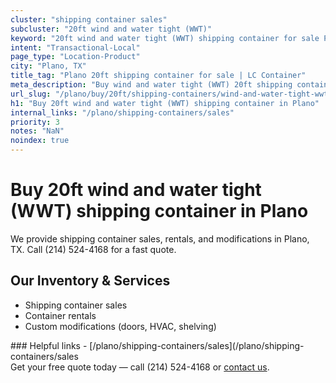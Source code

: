 ```yaml
---
cluster: "shipping container sales"
subcluster: "20ft wind and water tight (WWT)"
keyword: "20ft wind and water tight (WWT) shipping container for sale Plano, TX"
intent: "Transactional-Local"
page_type: "Location-Product"
city: "Plano, TX"
title_tag: "Plano 20ft shipping container for sale | LC Container"
meta_description: "Buy wind and water tight (WWT) 20ft shipping container sale with local delivery in Plano, TX. LC Container — local Since 2003. Request a fast quote today."
url_slug: "/plano/buy/20ft/shipping-containers/wind-and-water-tight-wwt"
h1: "Buy 20ft wind and water tight (WWT) shipping container in Plano"
internal_links: "/plano/shipping-containers/sales"
priority: 3
notes: "NaN"
noindex: true
---
```


# Buy 20ft wind and water tight (WWT) shipping container in Plano

We provide shipping container sales, rentals, and modifications in Plano, TX. Call (214) 524-4168 for a fast quote.

## Our Inventory & Services
- Shipping container sales
- Container rentals
- Custom modifications (doors, HVAC, shelving)

<div data-section="internal-links">
### Helpful links
- [/plano/shipping-containers/sales](/plano/shipping-containers/sales
</div>

<div data-section="cta">
Get your free quote today — call (214) 524-4168 or <a href="/contact">contact us</a>.
</div>

<script type="application/ld+json">{"@context":"https://schema.org","@type":"FAQPage","mainEntity":[{"@type":"Question","name":"How much does delivery cost in Plano, TX?","acceptedAnswer":{"@type":"Answer","text":"Delivery costs vary by distance and container size. Most deliveries in Plano, TX range from $150-$300. Call (214) 524-4168 for an exact quote based on your specific location."}},{"@type":"Question","name":"Do you offer financing or payment plans?","acceptedAnswer":{"@type":"Answer","text":"We accept major credit cards, checks, and can discuss commercial terms for bulk purchases. Call (214) 524-4168 to discuss options."}},{"@type":"Question","name":"Can you customize containers in Plano, TX?","acceptedAnswer":{"@type":"Answer","text":"Yes — we perform modifications like doors, HVAC, insulation, and shelving. Request a custom quote at (214) 524-4168 or via our contact form."}}]}</script>
